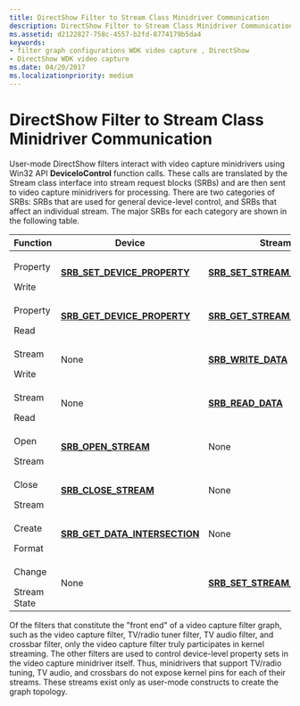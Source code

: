 ```yaml
---
title: DirectShow Filter to Stream Class Minidriver Communication
description: DirectShow Filter to Stream Class Minidriver Communication
ms.assetid: d2122827-758c-4557-b2fd-8774179b5da4
keywords:
- filter graph configurations WDK video capture , DirectShow
- DirectShow WDK video capture
ms.date: 04/20/2017
ms.localizationpriority: medium
---
```


# DirectShow Filter to Stream Class Minidriver Communication


User-mode DirectShow filters interact with video capture minidrivers using Win32 API **DeviceIoControl** function calls. These calls are translated by the Stream class interface into stream request blocks (SRBs) and are then sent to video capture minidrivers for processing. There are two categories of SRBs: SRBs that are used for general device-level control, and SRBs that affect an individual stream. The major SRBs for each category are shown in the following table.

<table>
<colgroup>
<col width="33%" />
<col width="33%" />
<col width="33%" />
</colgroup>
<thead>
<tr class="header">
<th>Function</th>
<th>Device</th>
<th>Stream</th>
</tr>
</thead>
<tbody>
<tr class="odd">
<td><p>Property</p>
<div>
 
</div>
Write</td>
<td><p><a href="https://docs.microsoft.com/windows-hardware/drivers/stream/srb-set-device-property" data-raw-source="[&lt;strong&gt;SRB_SET_DEVICE_PROPERTY&lt;/strong&gt;](./srb-set-device-property.md)"><strong>SRB_SET_DEVICE_PROPERTY</strong></a></p></td>
<td><p><a href="https://docs.microsoft.com/windows-hardware/drivers/stream/srb-set-stream-property" data-raw-source="[&lt;strong&gt;SRB_SET_STREAM_PROPERTY&lt;/strong&gt;](./srb-set-stream-property.md)"><strong>SRB_SET_STREAM_PROPERTY</strong></a></p></td>
</tr>
<tr class="even">
<td><p>Property</p>
<div>
 
</div>
Read</td>
<td><p><a href="https://docs.microsoft.com/windows-hardware/drivers/stream/srb-get-device-property" data-raw-source="[&lt;strong&gt;SRB_GET_DEVICE_PROPERTY&lt;/strong&gt;](./srb-get-device-property.md)"><strong>SRB_GET_DEVICE_PROPERTY</strong></a></p></td>
<td><p><a href="https://docs.microsoft.com/windows-hardware/drivers/stream/srb-get-stream-property" data-raw-source="[&lt;strong&gt;SRB_GET_STREAM_PROPERTY&lt;/strong&gt;](./srb-get-stream-property.md)"><strong>SRB_GET_STREAM_PROPERTY</strong></a></p></td>
</tr>
<tr class="odd">
<td><p>Stream</p>
<div>
 
</div>
Write</td>
<td><p>None</p></td>
<td><p><a href="https://docs.microsoft.com/windows-hardware/drivers/stream/srb-write-data" data-raw-source="[&lt;strong&gt;SRB_WRITE_DATA&lt;/strong&gt;](./srb-write-data.md)"><strong>SRB_WRITE_DATA</strong></a></p></td>
</tr>
<tr class="even">
<td><p>Stream</p>
<div>
 
</div>
Read</td>
<td><p>None</p></td>
<td><p><a href="https://docs.microsoft.com/windows-hardware/drivers/stream/srb-read-data" data-raw-source="[&lt;strong&gt;SRB_READ_DATA&lt;/strong&gt;](./srb-read-data.md)"><strong>SRB_READ_DATA</strong></a></p></td>
</tr>
<tr class="odd">
<td><p>Open</p>
<div>
 
</div>
Stream</td>
<td><p><a href="https://docs.microsoft.com/windows-hardware/drivers/stream/srb-open-stream" data-raw-source="[&lt;strong&gt;SRB_OPEN_STREAM&lt;/strong&gt;](./srb-open-stream.md)"><strong>SRB_OPEN_STREAM</strong></a></p></td>
<td><p>None</p></td>
</tr>
<tr class="even">
<td><p>Close</p>
<div>
 
</div>
Stream</td>
<td><p><a href="https://docs.microsoft.com/windows-hardware/drivers/stream/srb-close-stream" data-raw-source="[&lt;strong&gt;SRB_CLOSE_STREAM&lt;/strong&gt;](./srb-close-stream.md)"><strong>SRB_CLOSE_STREAM</strong></a></p></td>
<td><p>None</p></td>
</tr>
<tr class="odd">
<td><p>Create</p>
<div>
 
</div>
Format</td>
<td><p><a href="https://docs.microsoft.com/windows-hardware/drivers/stream/srb-get-data-intersection" data-raw-source="[&lt;strong&gt;SRB_GET_DATA_INTERSECTION&lt;/strong&gt;](./srb-get-data-intersection.md)"><strong>SRB_GET_DATA_INTERSECTION</strong></a></p></td>
<td><p>None</p></td>
</tr>
<tr class="even">
<td><p>Change</p>
<div>
 
</div>
Stream
<div>
 
</div>
State</td>
<td><p>None</p></td>
<td><p><a href="https://docs.microsoft.com/windows-hardware/drivers/stream/srb-set-stream-state" data-raw-source="[&lt;strong&gt;SRB_SET_STREAM_STATE&lt;/strong&gt;](./srb-set-stream-state.md)"><strong>SRB_SET_STREAM_STATE</strong></a></p></td>
</tr>
</tbody>
</table>

 

Of the filters that constitute the "front end" of a video capture filter graph, such as the video capture filter, TV/radio tuner filter, TV audio filter, and crossbar filter, only the video capture filter truly participates in kernel streaming. The other filters are used to control device-level property sets in the video capture minidriver itself. Thus, minidrivers that support TV/radio tuning, TV audio, and crossbars do not expose kernel pins for each of their streams. These streams exist only as user-mode constructs to create the graph topology.

 

